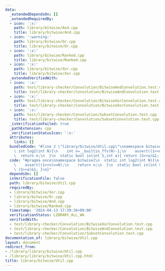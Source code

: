 ```yaml
---
data:
  _extendedDependsOn: []
  _extendedRequiredBy:
  - icon: ':x:'
    path: library/bitwise/And.cpp
    title: library/bitwise/And.cpp
  - icon: ':warning:'
    path: library/bitwise/Or.cpp
    title: library/bitwise/Or.cpp
  - icon: ':x:'
    path: library/bitwise/Ranked.cpp
    title: library/bitwise/Ranked.cpp
  - icon: ':x:'
    path: library/bitwise/Xor.cpp
    title: library/bitwise/Xor.cpp
  _extendedVerifiedWith:
  - icon: ':x:'
    path: test/library-checker/Convolution/BitwiseAndConvolution.test.cpp
    title: test/library-checker/Convolution/BitwiseAndConvolution.test.cpp
  - icon: ':x:'
    path: test/library-checker/Convolution/BitwiseXorConvolution.test.cpp
    title: test/library-checker/Convolution/BitwiseXorConvolution.test.cpp
  - icon: ':x:'
    path: test/library-checker/Convolution/SubsetConvolution.test.cpp
    title: test/library-checker/Convolution/SubsetConvolution.test.cpp
  _isVerificationFailed: true
  _pathExtension: cpp
  _verificationStatusIcon: ':x:'
  attributes:
    links: []
  bundledCode: "#line 2 \"library/bitwise/Util.cpp\"\nnamespace bitwise{\n  static\
    \ int log2(int N){\n    int n=__builtin_ffs(N)-1;\n    assert((1<<n)==N);\n  \
    \  return n;\n  }\n  static bool in(int S,int a){ return (S>>a)&1; }\n}\n"
  code: "#pragma once\nnamespace bitwise{\n  static int log2(int N){\n    int n=__builtin_ffs(N)-1;\n\
    \    assert((1<<n)==N);\n    return n;\n  }\n  static bool in(int S,int a){ return\
    \ (S>>a)&1; }\n}"
  dependsOn: []
  isVerificationFile: false
  path: library/bitwise/Util.cpp
  requiredBy:
  - library/bitwise/Xor.cpp
  - library/bitwise/Or.cpp
  - library/bitwise/And.cpp
  - library/bitwise/Ranked.cpp
  timestamp: '2024-04-13 17:39:36+09:00'
  verificationStatus: LIBRARY_ALL_WA
  verifiedWith:
  - test/library-checker/Convolution/BitwiseXorConvolution.test.cpp
  - test/library-checker/Convolution/BitwiseAndConvolution.test.cpp
  - test/library-checker/Convolution/SubsetConvolution.test.cpp
documentation_of: library/bitwise/Util.cpp
layout: document
redirect_from:
- /library/library/bitwise/Util.cpp
- /library/library/bitwise/Util.cpp.html
title: library/bitwise/Util.cpp
---
```

